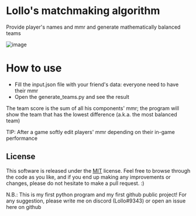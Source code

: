 # Lollo's matchmaking algorithm
Provide player's names and mmr and generate mathematically balanced teams


![image](https://user-images.githubusercontent.com/47902610/146082946-13d0826f-eaec-4409-aaf9-c120c8f01d9f.png)

# How to use
- Fill the input.json file with your friend's data: everyone need to have their mmr
- Open the generate_teams.py and see the result

The team score is the sum of all his components' mmr; the program will show the team that has the lowest difference (a.k.a. the most balanced team)

TIP: After a game softly edit players' mmr depending on their in-game performance

## License

This software is released under the [MIT](https://github.com/molenzwiebel/Mimic/blob/master/LICENSE) license. Feel free to browse through the code as you like, and if you end up making any improvements or changes, please do not hesitate to make a pull request. :)

N.B.: This is my first python program and my first github public project! For any suggestion, please write me on discord (Lollo#9343) or open an issue here on github
